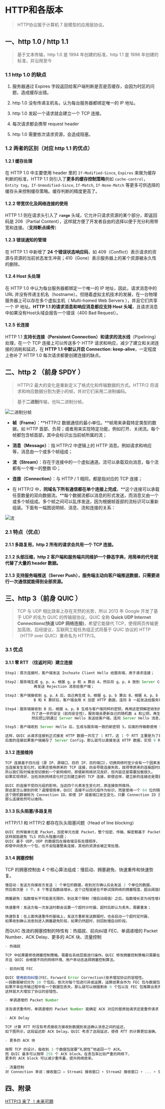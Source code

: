 # HTTP和各版本

> HTTP协议属于计算机 7 层模型的应用层协议。

## 一、http 1.0 /  http 1.1

> 基于文本传输，http 1.0 是 1994 年创建的标准，http 1.1 是 1996 年创建的标准，并沿用至今

### 1.1  http 1.0 的缺点

1. 服务器通过 Expires 字段返回给客户端判断是否是否缓存，会因为时区的问题，造成缓存出错。

2. http 1.0 没有传递主机名，认为每台服务器都绑定唯一的 IP 地址。

3. http 1.0 发起一个请求就会建立一个 TCP 连接。

4. 每次请求都会携带 request header

5. http 1.0 需要依次请求资源，会造成阻塞。

### 1.2 两者的区别（对应 http 1.1 的优点）

#### 1.2.1 缓存处理

在 HTTP 1.0 中主要使用 header 里的 `If-Modified-Since`, `Expires` 来做为缓存判断的标准，HTTP 1.1 则引入了**更多的缓存控制策略**例如 `cache-control`，`Entity tag`，`If-Unmodified-Since`, `If-Match`, `If-None-Match` 等更多可供选择的缓存头来控制缓存策略。缓存判断的精度更高了。

#### 1.2.2 带宽优化及网络连接的使用

HTTP 1.1 则在请求头引入了 **`range`** 头域，它允许只请求资源的某个部分，即返回码是 206（Partial Content），这样就方便了开发者自由的选择以便于充分利用带宽和连接。（**支持断点续传**）

#### 1.2.3 错误通知的管理

在 HTTP 1.1 中新增了 **24 个错误状态响应码**，如 409（Conflict）表示请求的资源与资源的当前状态发生冲突；410（Gone）表示服务器上的某个资源被永久性的删除。

#### 1.2.4 Host 头处理

在 HTTP 1.0 中认为每台服务器都绑定一个唯一的 IP 地址，因此，请求消息中的 URL 并没有传递主机名（hostname）。但随着虚拟主机技术的发展，在一台物理服务器上可以存在多个虚拟主机（ Multi-homed Web Servers ），并且它们共享一个 IP 地址。**HTTP 1.1 的请求消息和响应消息都应支持 Host 头域**，且请求消息中如果没有Host头域会报告一个错误（400 Bad Request）。

#### 1.2.5 长连接

HTTP 1.1 **支持长连接（Persistent Connection）和请求的流水线**（Pipelining）处理，在一个 TCP 连接上可以传送多个 HTTP 请求和响应，减少了建立和关闭连接的消耗和延迟，在 **HTTP 1.1 中默认开启 Connection: keep-alive**，一定程度上弥补了 HTTP 1.0 每次请求都要创建连接的缺点。

## 二、http 2 （前身 SPDY ）

> HTTP/2 最大的变化是重新定义了格式化和传输数据的方式。HTTP/2 将请求和响应数据分割为更小的帧，并对它们采用二进制编码。

> 基于**二进制**传输，也叫二进制分帧。

![二进制分帧](./_media/http/binaryFraming.png)

- **帧（Frame）**：**HTTP/2 数据通信的最小单位。**帧用来承载特定类型的数据，如 HTTP 首部、负荷；或者用来实现特定功能，例如打开、关闭流。每个帧都包含帧首部，其中会标识出当前帧所属的流；

- **消息（Message）**：指 HTTP/2 中逻辑上的 HTTP 消息。例如请求和响应等，消息由一个或多个帧组成；

- **流（Stream）**：存在于连接中的一个虚拟通道。流可以承载双向消息，每个流都有一个唯一的整数 ID；

- **连接（Connection）**：与 HTTP / 1 相同，都是指对应的 TCP 连接；

- 在 HTTP/2 中，**同域名下所有通信都在单个连接上完成**，**这个连接可以承载任意数量的双向数据流。**每个数据流都以消息的形式发送，而消息又由一个或多个帧组成。多个帧之间可以乱序发送，因为根据帧首部的流标识可以重新组装。下面有一幅图说明帧、消息、流和连接的关系：

![流](./_media/http/stream.png)

### 2.1 特点（优点）

#### 2.1.1 **多路复用**，http 2 所有的请求会共用**一个 TCP 连接**。

#### 2.1.2 **头部压缩**，http 2 客户端和服务端共同维护**一个静态字典**，用简单的代号就代替了大量的 header 数据。

#### 2.1.3 **支持服务端推送（Server Push）**，服务端主动向客户端推送数据，只需要进行一次通信就能得到全部资源。

## 三、http 3（前身 QUIC ）

> TCP 与 UDP 相比效率上存在天然的劣势，所以 2013 年 Google 开发了基于 UDP 的名为 QUIC 的传输层协议，QUIC 全称 **Quick UDP Internet Connections(快速 UDP 网络连接)**，希望它能替代 TCP，使得网页传输更加高效。后经提议，互联网工程任务组正式将基于 QUIC 协议的 HTTP （HTTP over QUIC）重命名为 HTTP/3。

### 3.1 优点

#### 3.1.1 零 RTT （往返时间）建立连接

```jsx
Step1：首次连接时，客户端发送 Inchoate Client Hello 给服务端，用于请求连接；

Step2：服务端生成 g、p、a，根据 g、p 和 a 算出 A，然后将 g、p、A 放到 Server Config 中
			 再发送 Rejection 消息给客户端；

Step3：客户端接收到 g、p、A 后，自己再生成 b，根据 g、p、b 算出 B，根据 A、p、b 算出初始密钥 K。
			 B 和 K 算好后，客户端会用 K 加密 HTTP 数据，连同 B 一起发送给服务端；

Step4：服务端接收到 B 后，根据 a、p、B 生成与客户端同样的密钥，再用这密钥解密收到的 HTTP 数据。
			为了进一步的安全（前向安全性），服务端会更新自己的随机数 a 和公钥，再生成新的密钥 S，
			然后把公钥通过 Server Hello 发送给客户端。连同 Server Hello 消息，还有 HTTP 返回数据；

Step5：客户端收到 Server Hello 后，生成与服务端一致的新密钥 S，后面的传输都使用 S 加密。

这样，QUIC 从请求连接到正式接发 HTTP 数据一共花了 1 RTT，这 1 个 RTT 主要是为了获取 Server Config，
后面的连接如果客户端缓存了 Server Config，那么就可以直接发送 HTTP 数据，实现 0 RTT 建立连接。
```

#### 3.1.2 连接维持

```jsx
TCP 连接基于四元组（源 IP、源端口、目的 IP、目的端口），切换网络时至少会有一个因素发生变化，导致连接发生变化。
当连接发生变化时，如果还使用原来的 TCP 连接，则会导致连接失败，就得等原来的连接超时后重新建立连接，
所以我们有时候发现切换到一个新网络时，即使新网络状况良好，但内容还是需要加载很久。
如果实现得好，当检测到网络变化时立刻建立新的 TCP 连接，即使这样，建立新的连接还是需要几百毫秒的时间。

QUIC 的连接不受四元组的影响，当这四个元素发生变化时，原连接依然维持。
那这是怎么做到的呢？道理很简单，QUIC 连接不以四元组作为标识，而是使用一个 64 位的随机数，
这个随机数被称为 Connection ID，即使 IP 或者端口发生变化，只要 Connection ID 没有变化，
那么连接依然可以维持。
```

#### 3.1.3 队头阻塞/多路复用

HTTP/1.1 和 HTTP/2 都存在队头阻塞问题（Head of line blocking）

```jsx
QUIC 的传输单元是 Packet，加密单元也是 Packet，整个加密、传输、解密都基于 Packet，
这样就能避免 TLS 的队头阻塞问题；
QUIC 基于 UDP，UDP 的数据包在接收端没有处理顺序，
即使中间丢失一个包，也不会阻塞整条连接，其他的资源会被正常处理。
```

#### 3.1.4 拥塞控制

TCP 的拥塞控制由 4 个核心算法组成：慢启动、拥塞避免、快速重传和快速恢复。

```jsx
慢启动：发送方向接收方发送 1 个单位的数据，收到对方确认后会发送 2 个单位的数据，
然后依次是 4 个、8 个等呈指数级增长，这个过程就是在不断试探网络的拥塞程度，超出阈值则会导致网络拥塞；

拥塞避免：指数增长不可能是无限的，到达某个限制（慢启动阈值）之后，指数增长变为线性增长；

快速重传：发送方每一次发送时都会设置一个超时计时器，超时后即认为丢失，需要重发；

快速恢复：在上面快速重传的基础上，发送方重新发送数据时，也会启动一个超时定时器，
如果收到确认消息则进入拥塞避免阶段，如果仍然超时，则回到慢启动阶段。
```

而QUIC 改进的拥塞控制的特性有：热插拔、前向纠错 FEC、单调递增的 Packet Number、ACK Delay、更多的 ACK 块、流量控制

```jsx
- 热插拔

TCP 中如果要修改拥塞控制策略，需要在系统层面进行操作。QUIC 修改拥塞控制策略只需要在应用层操作，
并且 QUIC 会根据不同的网络环境、用户来动态选择拥塞控制算法。

- 前向纠错 FEC

QUIC 使用前向纠错(FEC，Forward Error Correction)技术增加协议的容错性。
一段数据被切分为 10 个包后，依次对每个包进行异或运算，运算结果会作为 FEC 包与数据包一起被传输，
如果不幸在传输过程中有一个数据包丢失，那么就可以根据剩余 9 个包以及 FEC 包推算出丢失的那个包的数据，
这样就大大增加了协议的容错性。

- 单调递增的 Packet Number

涉及请求重传时，单调递增的 Packet Number 能确定 ACK 对应的是原始请求还是重传请求

- ACK Delay

TCP 计算 RTT 时没有考虑接收方接收到数据到发送确认消息之间的延迟，
如下图所示，这段延迟即 ACK Delay。QUIC 考虑了这段延迟，使得 RTT 的计算更加准确。

- 更多的 ACK 块

按照 TCP 的设计，每收到 3 个数据包就要“礼貌性”地返回一个 ACK。
而 QUIC 最多可以捎带 256 个 ACK block。在丢包率比较严重的网络下，
更多的 ACK block 可以减少重传量，提升网络效率。

- 流量控制
对 Connection 来说：接收窗口 = Stream1 接收窗口 + Stream2 接收窗口 + ... + StreamN 接收窗口 。
```

## 四、附录

[HTTP/3 来了 ！未来可期](https://mp.weixin.qq.com/s/B7jnJUkAFIxVmQpv1cOaYg)
